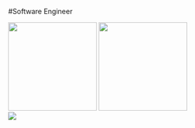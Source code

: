 #Software Engineer

<div>
    <img height="180em" src="https://github-readme-stats.vercel.app/api?username=piiitszk&show_icons=true&theme=tokyonight">
    <img height="180em" src="https://github-readme-stats.vercel.app/api/top-langs/?username=anuraghazra&theme=tokyonight">
</div>

<div>
     <a href="https://discord.gg/mxT5V6aTAd" target="_blank">
         <img src="https://img.shields.io/badge/Discord-7289DA?style=for-the-badge&logo=discord&logoColor=white">
     </a>
</div>


